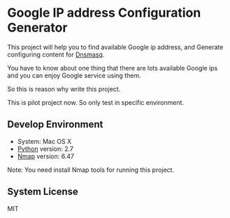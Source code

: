 Google IP address Configuration Generator
======
This project will help you to find available Google ip address, and Generate configuring content for [Dnsmasq].

You have to know about one thing that there are lots available Google ips and you can enjoy Google service using them.

So this is reason why write this project. 

This is pilot project now. So only test in specific environment.

Develop Environment
-------
* System: Mac OS X
* [Python] version: 2.7
* [Nmap] version: 6.47

Note: You need install Nmap tools for running this project.

System
License
-------
MIT


[Dnsmasq]:  http://www.thekelleys.org.uk/dnsmasq/doc.html
[Python]:   https://www.python.org/
[Nmap]:     http://nmap.org/
